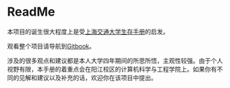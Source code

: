 # ReadMe

本项目的诞生很大程度上是受[上海交通大学生存手册](https://survivesjtu.gitbook.io/survivesjtumanual/)的启发。

观看整个项目请导航到[Gitbook](https://mcsw.gitbook.io/scau-sheng-cun-shou-ce/)。

涉及的很多观点和建议都是本人大学四年期间的所思所悟，主观性较强。由于个人视野有限，本手册的着重点会在阳江校区的计算机科学与工程学院上。如果你有不同的见解和建议以及补充的话，欢迎你在该项目中提出。

